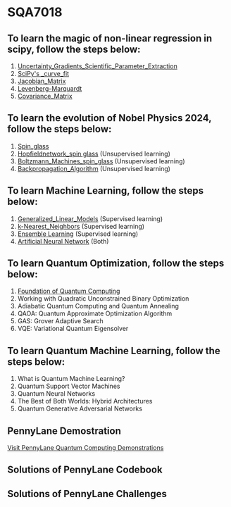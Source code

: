 # SQA7018

## To learn the magic of non-linear regression in scipy, follow the steps below:
1.  [Uncertainty_Gradients_Scientific_Parameter_Extraction](Uncertainty_Gradients_Scientific_Parameter_Extraction.md)
2.  [SciPy's _curve_fit](SciPy's_curve_fit.md)
3.  [Jacobian_Matrix](Jacobian_Matrix.md)
4.  [Levenberg-Marquardt](Levenberg-Marquardt.md)
5.  [Covariance_Matrix](Covariance_Matrix.md)


## To learn the evolution of Nobel Physics 2024, follow the steps below:
1. [Spin_glass](spin_glass.md)
2. [Hopfieldnetwork_spin glass](hopfieldnetwork_spinglass.md) (Unsupervised learning)
3. [Boltzmann_Machines_spin_glass](Boltzmann_Machines_spin_glass.md) (Unsupervised learning)
4. [Backpropagation_Algorithm](backwardandforwardpropagation.md) (Unsupervised learning)

## To learn Machine Learning, follow the steps below:
1. [Generalized_Linear_Models](Generalized_Linear_Models.md) (Supervised learning)
2. [k-Nearest_Neighbors](k-Nearest_Neighbors.md) (Supervised learning)
3. [Ensemble Learning](Ensemble_Learning.md) (Supervised learning)
4. [Artificial Neural Network](Artificial_Neural_Network.md) (Both)

## To learn Quantum Optimization, follow the steps below:
1.  [Foundation of Quantum Computing](Foundation_QC.md)
2.  Working with Quadratic Unconstrained Binary Optimization
3.  Adiabatic Quantum Computing and Quantum Annealing
4.  QAOA: Quantum Approximate Optimization Algorithm
5.  GAS: Grover Adaptive Search
6.  VQE: Variational Quantum Eigensolver

## To learn Quantum Machine Learning, follow the steps below:

1. What is Quantum Machine Learning?
2. Quantum Support Vector Machines
3. Quantum Neural Networks
4. The Best of Both Worlds: Hybrid Architectures
5. Quantum Generative Adversarial Networks

## PennyLane Demostration 

[Visit PennyLane Quantum Computing Demonstrations](https://pennylane.ai/qml/demonstrations/)

## Solutions of PennyLane Codebook


## Solutions of PennyLane Challenges 



